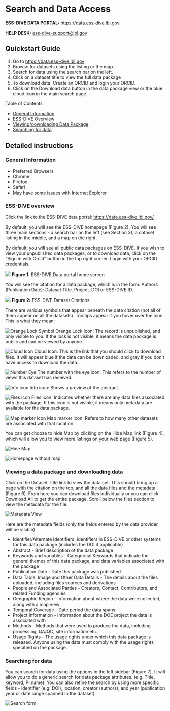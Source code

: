 # Search and Data Access

**ESS-DIVE DATA PORTAL:** https://data.ess-dive.lbl.gov

**HELP DESK:** ess-dive-support@lbl.gov


## Quickstart Guide
1. Go to https://data.ess-dive.lbl.gov
1. Browse for datasets using the listing or the map.  
1. Search for data using the search bar on the left.
1. Click on a dataset title to view the full data package
1. To download data: Create an ORCID and login your ORCID.
1. Click on the Download data button in the data package view or the blue cloud icon in the main search page.

Table of Contents

- [General Information](#general-information)
- [ESS-DIVE Overview](#ess-dive-overview)
- [Viewing/downloading Data Package](#viewing-a-data-package-and-downloading-data)
- [Searching for data](#searching-for-data)
    
## Detailed instructions

### General Information
 
* Preferred Browsers 
* Chrome 
* Firefox 
* Safari
* May have some issues with Internet Explorer

### ESS-DIVE overview

Click the link to the ESS-DIVE data portal: https://data.ess-dive.lbl.gov/

By default, you will see the ESS-DIVE homepage (Figure 2). You will see three main sections - a search bar on the left (see Section 3), a dataset listing in the middle, and a map on the right. 

By default, you will see all public data packages on ESS-DIVE. If you wish to view your unpublished data packages, or to download data, click on the “Sign in with Orcid” button in the top right corner. Login with your ORCID credentials.

![](images/image9.png )
**Figure 1:** ESS-DIVE Data portal home screen 

You will see the citation for a data package, which is in the form: Authors (Publication Date): Dataset Title. Project. DOI or ESS-DIVE ID. 

![](images/image7.png)
**Figure 2:** ESS-DIVE Dataset Citations

There are various symbols that appear beneath the data citation (not all of them appear on all the datasets). Tooltips appear if you hover over the icon. This is what they mean:

![Orange Lock Symbol](images/image11.png) Orange Lock Icon: The record is unpublished, and only visible to you. If the lock is not visible, it means the data package is public and can be viewed by anyone.

![Cloud Icon](images/image8.png) Cloud Icon: This is the link that you should click to download files. It will appear blue if the data can be downloaded, and gray if you don’t have access to download the data.

![Number Eye](images/image1.png) The number with the eye icon: This refers to the number of views this dataset has received. 

![Info icon](images/image5.png) Info icon: Shows a preview of the abstract.

![Files icon](images/image4.png) Files icon: Indicates whether there are any data files associated with the package. If this icon is not visible, it means only metadata are available for the data package. 

![Map marker icon](images/image2.png) Map marker icon: Refers to how many other datasets are associated with that location.

You can get choose to hide Map by clicking on the Hide Map link (Figure 4), which will allow you to view more listings on your web page (Figure 5).  

![Hide Map](images/image10.png "Figure 4: The link to hide the map.")

![Homepage without map](images/image3.png "Figure 5: View of the home page without the map")


### Viewing a data package and downloading data

Click on the Dataset Title link to view the data set. This should bring up a page with the citation on the top, and  all the data files and the metadata (Figure 6). From here you can download files individually  or you can click Download All to get the entire package. Scroll below the files section to view the metadata for the file.
 

![Metadata View](images/image12.png "Figure 6: View of the data package with links to download the data")

Here are the metadata fields (only the fields entered by the data provider will be visible)
* Identifier/Alternate Identifiers: Identifiers in ESS-DIVE or other systems for this data package (includes the DOI if applicable)
* Abstract - Brief description of the data package
* Keywords and variables - Categorical Keywords that indicate the general themes of this data package, and data variables associated with the package
* Publication Date - Date this package was published
* Data Table, Image and Other Data Details - The details about the files uploaded, including files sources and derivations  
* People and Associated Parties - Creators, Contact, Contributors, and related Funding agencies.
* Geographic Region - Information about where the data were collected, along with a map view
* Temporal Coverage - Date period the data spans
* Project Information - Information about the DOE project the data is associated with
* Methods - Methods that were used to produce the data, including processing, QA/QC, site information etc.
* Usage Rights - The usage rights under which this data package is released. Anyone using the data must comply with the usage rights specified on the package.

### Searching for data

You can search for data using the options in the left sidebar (Figure 7). It will allow you to do a generic search for data package attributes. (e.g. Title, keyword, PI name). You can also refine the search by using more specific fields -  identifier (e.g. DOI), location, creator (authors), and year (publication year or date range spanned in the dataset). 

![Search form](images/image6.png "Figure 7: Expanded Search options")
